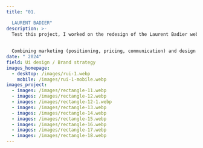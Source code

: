 ```yaml
---
title: "01.

  LAURENT BADIER"
description: >-
  Test this project, I worked on the redesign of the Laurent Badier website while redefining its brand strategy.
  
  
  Combining marketing (positioning, pricing, communication) and design (UX research, wireframing, prototyping), we aimed to align the brand’s identity with its values while enhancing the user experience.
date: " 2024"
field: Ui design / Brand strategy
images_homepage:
  - desktop: /images/rui-1.webp
    mobile: /images/rui-1-mobile.webp
images_project:
  - images: /images/rectangle-11.webp
  - images: /images/rectangle-12.webp
  - images: /images/rectangle-12-1.webp
  - images: /images/rectangle-13.webp
  - images: /images/rectangle-14.webp
  - images: /images/rectangle-15.webp
  - images: /images/rectangle-16.webp
  - images: /images/rectangle-17.webp
  - images: /images/rectangle-18.webp
---
```

